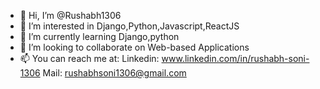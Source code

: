 - 👋 Hi, I’m @Rushabh1306
- 👀 I’m interested in Django,Python,Javascript,ReactJS
- 🌱 I’m currently learning Django,python
- 💞️ I’m looking to collaborate on Web-based Applications
- 📫 You can reach me at:
Linkedin: www.linkedin.com/in/rushabh-soni-1306
Mail: rushabhsoni1306@gmail.com

<!---
Rushabh1306/Rushabh1306 is a ✨ special ✨ repository because its `README.md` (this file) appears on your GitHub profile.
You can click the Preview link to take a look at your changes.
--->
